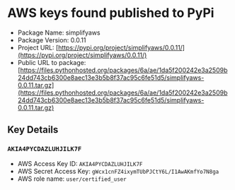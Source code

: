 # AWS keys found published to PyPi

* Package Name: simplifyaws
* Package Version: 0.0.11
* Project URL: [https://pypi.org/project/simplifyaws/0.0.11/](https://pypi.org/project/simplifyaws/0.0.11/)
* Public URL to package: [https://files.pythonhosted.org/packages/6a/ae/1da5f200242e3a2509b24dd743cb6300e8aec13e3b5b8f37ac95c6fe51d5/simplifyaws-0.0.11.tar.gz](https://files.pythonhosted.org/packages/6a/ae/1da5f200242e3a2509b24dd743cb6300e8aec13e3b5b8f37ac95c6fe51d5/simplifyaws-0.0.11.tar.gz)

## Key Details
### `AKIA4PYCDAZLUHJILK7F`

* AWS Access Key ID: `AKIA4PYCDAZLUHJILK7F`
* AWS Secret Access Key: `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` 
* AWS role name: `user/certified_user`
